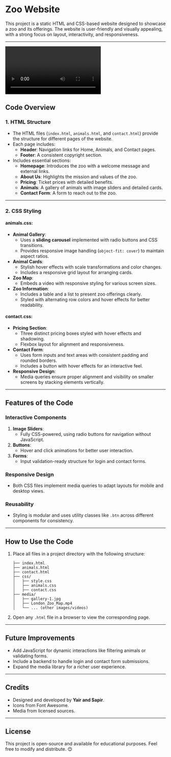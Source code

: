 # Zoo Website

This project is a static HTML and CSS-based website designed to showcase a zoo and its offerings. The website is user-friendly and visually appealing, with a strong focus on layout, interactivity, and responsiveness.

---

<video controls src="20241203-1730-39.8424625.mp4" title="Title"></video>

## Code Overview

### 1. **HTML Structure**
   - The HTML files (`index.html`, `animals.html`, and `contact.html`) provide the structure for different pages of the website.
   - Each page includes:
     - **Header**: Navigation links for Home, Animals, and Contact pages.
     - **Footer**: A consistent copyright section.
   - Includes essential sections:
     - **Homepage**: Introduces the zoo with a welcome message and external links.
     - **About Us**: Highlights the mission and values of the zoo.
     - **Pricing**: Ticket prices with detailed benefits.
     - **Animals**: A gallery of animals with image sliders and detailed cards.
     - **Contact Form**: A form to reach out to the zoo.

---

### 2. **CSS Styling**

#### **animals.css**:
- **Animal Gallery**:
  - Uses a **sliding carousel** implemented with radio buttons and CSS transitions.
  - Provides responsive image handling (`object-fit: cover`) to maintain aspect ratios.
- **Animal Cards**:
  - Stylish hover effects with scale transformations and color changes.
  - Includes a responsive grid layout for arranging cards.
- **Zoo Map**:
  - Embeds a video with responsive styling for various screen sizes.
- **Zoo Information**:
  - Includes a table and a list to present zoo offerings clearly.
  - Styled with alternating row colors and hover effects for better readability.

#### **contact.css**:
- **Pricing Section**:
  - Three distinct pricing boxes styled with hover effects and shadowing.
  - Flexbox layout for alignment and responsiveness.
- **Contact Form**:
  - Uses form inputs and text areas with consistent padding and rounded borders.
  - Includes a button with hover effects for an interactive feel.
- **Responsive Design**:
  - Media queries ensure proper alignment and visibility on smaller screens by stacking elements vertically.

---

## Features of the Code

### Interactive Components
1. **Image Sliders**:
   - Fully CSS-powered, using radio buttons for navigation without JavaScript.
2. **Buttons**:
   - Hover and click animations for better user interaction.
3. **Forms**:
   - Input validation-ready structure for login and contact forms.

### Responsive Design
- Both CSS files implement media queries to adapt layouts for mobile and desktop views.

### Reusability
- Styling is modular and uses utility classes like `.btn` across different components for consistency.

---

## How to Use the Code
1. Place all files in a project directory with the following structure:
   ```plaintext
   ├── index.html
   ├── animals.html
   ├── contact.html
   ├── css/
   │   ├── style.css
   │   ├── animals.css
   │   ├── contact.css
   ├── media/
   │   ├── gallery-1.jpg
   │   ├── London_Zoo_Map.mp4
   │   └── ... (other images/videos)
   ```
2. Open any `.html` file in a browser to view the corresponding page.

---

## Future Improvements
- Add JavaScript for dynamic interactions like filtering animals or validating forms.
- Include a backend to handle login and contact form submissions.
- Expand the media library for a richer user experience.

---

## Credits
- Designed and developed by **Yair and Sapir**.
- Icons from Font Awesome.
- Media from licensed sources.

--- 

## License
This project is open-source and available for educational purposes. Feel free to modify and distribute. 😊